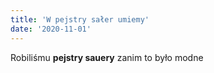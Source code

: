 ```yaml
---
title: 'W pejstry sałer umiemy'
date: '2020-11-01'
---
```


Robiliśmu **pejstry sauery** zanim to było modne
